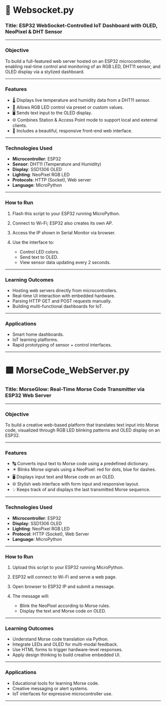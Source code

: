 # 🔌 Websocket.py

### **Title:** ESP32 WebSocket-Controlled IoT Dashboard with OLED, NeoPixel & DHT Sensor
---
### **Objective**

To build a full-featured web server hosted on an ESP32 microcontroller, enabling real-time control and monitoring of an RGB LED, DHT11 sensor, and OLED display via a stylized dashboard.

---

### **Features**

* 🌡️ Displays live temperature and humidity data from a DHT11 sensor.
* 🌈 Allows RGB LED control via preset or custom values.
* 🖥️ Sends text input to the OLED display.
* 🌐 Combines Station & Access Point mode to support local and external clients.
* 🎨 Includes a beautiful, responsive front-end web interface.

---

### **Technologies Used**

* **Microcontroller**: ESP32
* **Sensor**: DHT11 (Temperature and Humidity)
* **Display**: SSD1306 OLED
* **Lighting**: NeoPixel RGB LED
* **Protocols**: HTTP (Socket), Web server
* **Language**: MicroPython

---

### **How to Run**

1. Flash this script to your ESP32 running MicroPython.
2. Connect to Wi-Fi; ESP32 also creates its own AP.
3. Access the IP shown in Serial Monitor via browser.
4. Use the interface to:

   * Control LED colors.
   * Send text to OLED.
   * View sensor data updating every 2 seconds.

---

### **Learning Outcomes**

* Hosting web servers directly from microcontrollers.
* Real-time UI interaction with embedded hardware.
* Parsing HTTP GET and POST requests manually.
* Building multi-functional dashboards for IoT.

---

### **Applications**

* Smart home dashboards.
* IoT learning platforms.
* Rapid prototyping of sensor + control interfaces.

---

# 🟦 MorseCode\_WebServer.py

### **Title:** MorseGlow: Real-Time Morse Code Transmitter via ESP32 Web Server
---
### **Objective**

To build a creative web-based platform that translates text input into Morse code, visualized through RGB LED blinking patterns and OLED display on an ESP32.

---

### **Features**

* 🔠 Converts input text to Morse code using a predefined dictionary.
* ✴️ Blinks Morse signals using a NeoPixel: red for dots, blue for dashes.
* 🖥️ Displays input text and Morse code on an OLED.
* 🌐 Stylish web interface with form input and responsive layout.
* 💡 Keeps track of and displays the last transmitted Morse sequence.

---

### **Technologies Used**

* **Microcontroller**: ESP32
* **Display**: SSD1306 OLED
* **Lighting**: NeoPixel RGB LED
* **Protocol**: HTTP (Socket), Web Server
* **Language**: MicroPython

---

### **How to Run**

1. Upload this script to your ESP32 running MicroPython.
2. ESP32 will connect to Wi-Fi and serve a web page.
3. Open browser to ESP32 IP and submit a message.
4. The message will:

   * Blink the NeoPixel according to Morse rules.
   * Display the text and Morse code on OLED.

---

### **Learning Outcomes**

* Understand Morse code translation via Python.
* Integrate LEDs and OLED for multi-modal feedback.
* Use HTML forms to trigger hardware-level responses.
* Apply design thinking to build creative embedded UI.

---

### **Applications**

* Educational tools for learning Morse code.
* Creative messaging or alert systems.
* IoT interfaces for expressive microcontroller use.

---
